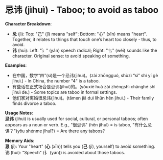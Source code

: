 # **忌讳 (jìhuì) - Taboo; to avoid as taboo**

**Character Breakdown**:  
- **忌** (jì): Top: "己" (jǐ) means "self"; Bottom: "心" (xīn) means "heart". Together, it relates to things that touch one’s heart too closely - thus, to avoid.  
- **讳** (huì): Left: "讠" (yán) speech radical; Right: "韦" (wéi) sounds like the character. Original sense: to avoid speaking of something.

**Examples**:  
- 在中国，数字“四”(sì)是一个忌讳(jìhuì)。(zài zhōngguó, shùzì “sì” shì yí gè jìhuì.) - In China, the number "4" is a taboo.  
- 有些话在正式场合是忌讳(jìhuì)的。(yǒuxiē huà zài zhèngshì chǎnghé shì jìhuì de.) - Some topics are taboo in formal settings.  
- 他们家对离婚很忌讳(jìhuì)。(tāmen jiā duì líhūn hěn jìhuì.) - Their family finds divorce a taboo.

**Usage Notes**:  
**忌讳** (jìhuì) is usually used for social, cultural, or personal taboos; often appears as a noun or verb. E.g., "很忌讳" (hěn jìhuì) = is taboo, "有什么忌讳？"(yǒu shénme jìhuì?) = Are there any taboos?

**Memory Aids**:  
**忌** (jì): Your "heart" (**心** (xīn)) tells you (**己** (jǐ), yourself) to avoid something.  
**讳** (huì): "Speech" (**讠** (yán)) is avoided about those taboos.
